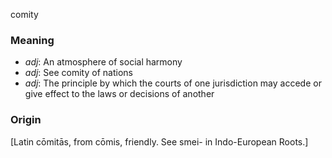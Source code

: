 comity
### Meaning
+ _adj_: An atmosphere of social harmony
+ _adj_: See comity of nations
+ _adj_: The principle by which the courts of one jurisdiction may accede or give effect to the laws or decisions of another

### Origin

[Latin cōmitās, from cōmis, friendly. See smei- in Indo-European Roots.]
